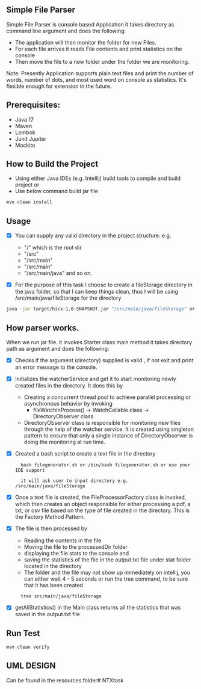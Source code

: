 ## Simple File Parser
Simple File Parser is console based Application it takes directory as command line argument and does the following:

* The application will then monitor the folder for new Files.
* For each file arrives it reads File contents and print statistics on the console
* Then move the file to a new folder under the folder we are monitoring.

Note: Presently Application supports plain text files and print the number of words, number of dots, and most used word on console as statistics. It's flexible enough for extension in the future.

## Prerequisites:
* Java 17
* Maven
* Lombok
* Junit Jupiter
* Mockito

## How to Build the Project
* Using either Java IDEs (e.g. Intellij) build tools to compile and build project or
* Use below command build jar file

```bash
mvn clean install
```

## Usage
- [x] You can supply any valid directory in the project structure. e.g. 
    * "/" which is the root dir
    * "/src"
    * "/src/main"
    * "/src/main"
    * "/src/main/java" and so on.

- [x] For the purpose of this task I choose to create a fileStorage directory in the java folder, so that I can keep things clean, 
  thus I will be using /src/main/java/fileStorage for the directory
  
```bash
java -jar target/hicx-1.0-SNAPSHOT.jar "/src/main/java/fileStorage" or use your favourite IDE build tools
```

## How parser works.
When we run jar file. it invokes Starter class main method it takes directory path as argument and does the following:

- [x] Checks if the argument (directory) supplied is valid , if not exit and print an error message to the console.
- [x] Initializes the watcherService and get it to start monitoring newly created files in the directory. It does this by
  * Creating a concurrent thread pool to achieve parallel processing or asynchronous behavior by invoking 
     * fileWatchInProcess() → WatchCallable class → DirectoryObserver class
  * DirectoryObserver class is responsible for monitoring new files through the help of the watcher service. It is created using singleton pattern
  to ensure that only a single instance of DirectoryObserver is doing the monitoring at run time.
- [x] Created a bash script to create a text file in the directory
   ```
     bash filegenerator.sh or /bin/bash filegenerator.sh or use your IDE support
  
     it will ask user to input directory e.g. /src/main/java/fileStorage
    ```
- [x] Once a text file is created, the FileProcessorFactory class is invoked, which then creates an object responsible for either processing 
  a pdf, a txt, or csv file based on the type of file created in the directory. This is the Factory Method Pattern.

- [x] The file is then processed by
  * Reading the contents in the file
  * Moving the file to the processedDir folder
  * displaying the file stats to the console and  
  * saving the statistics of the file in the output.txt file under stat folder located in the directory
  * The folder and the file may not show up immediately on intellij, you can either wait 4 - 5 seconds or run the tree command, to be sure that it has been created
   ```
     tree src/main/java/fileStorage
    ```
- [x] getAllStatistics() in the Main class returns all the statistics that was saved in the output.txt file

## Run Test

```bash
mvn clean verify
```

## UML DESIGN

Can be found in the resources folder# NTXtask

